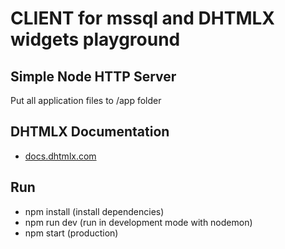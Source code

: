 # CLIENT for mssql and DHTMLX widgets playground

## Simple Node HTTP Server
Put all application files to /app folder

## DHTMLX Documentation
-   [docs.dhtmlx.com](https://docs.dhtmlx.com)

## Run
-   npm install (install dependencies)
-   npm run dev (run in development mode with nodemon)
-   npm start (production)
